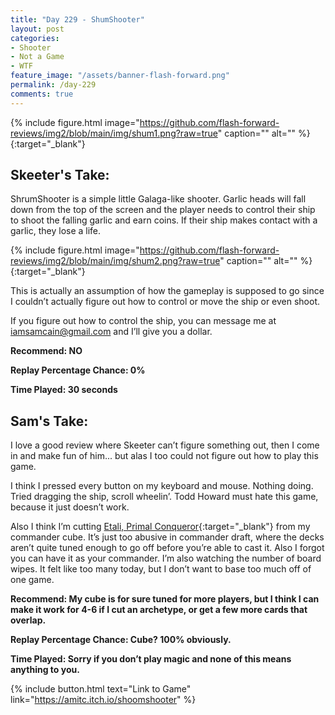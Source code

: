 ```yaml
---
title: "Day 229 - ShumShooter"
layout: post
categories:
- Shooter
- Not a Game
- WTF
feature_image: "/assets/banner-flash-forward.png"
permalink: /day-229
comments: true
---
```


{% include figure.html image="https://github.com/flash-forward-reviews/img2/blob/main/img/shum1.png?raw=true" caption="" alt="" %}{:target="_blank"}

## Skeeter's Take:

ShrumShooter is a simple little Galaga-like shooter. Garlic heads will fall down from the top of the screen and the player needs to control their ship to shoot the falling garlic and earn coins. If their ship makes contact with a garlic, they lose a life. 

{% include figure.html image="https://github.com/flash-forward-reviews/img2/blob/main/img/shum2.png?raw=true" caption="" alt="" %}{:target="_blank"}

This is actually an assumption of how the gameplay is supposed to go since I couldn’t actually figure out how to control or move the ship or even shoot. 

If you figure out how to control the ship, you can message me at iamsamcain@gmail.com and I’ll give you a dollar. 

**Recommend: NO**

**Replay Percentage Chance: 0%**

**Time Played: 30 seconds**

## Sam's Take:

I love a good review where Skeeter can’t figure something out, then I come in and make fun of him... but alas I too could not figure out how to play this game.

I think I pressed every button on my keyboard and mouse. Nothing doing. Tried dragging the ship, scroll wheelin’. Todd Howard must hate this game, because it just doesn’t work.

Also I think I’m cutting [Etali, Primal Conqueror](https://scryfall.com/card/mom/137/etali-primal-conqueror-etali-primal-sickness){:target="_blank"} from my commander cube. It’s just too abusive in commander draft, where the decks aren’t quite tuned enough to go off before you’re able to cast it. Also I forgot you can have it as your commander. I’m also watching the number of board wipes. It felt like too many today, but I don’t want to base too much off of one game.

**Recommend: My cube is for sure tuned for more players, but I think I can make it work for 4-6 if I cut an archetype, or get a few more cards that overlap.** 

**Replay Percentage Chance: Cube? 100% obviously.**

**Time Played: Sorry if you don’t play magic and none of this means anything to you.**

{% include button.html text="Link to Game" link="https://amitc.itch.io/shoomshooter" %}
